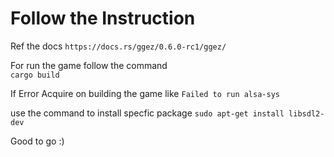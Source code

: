 # Follow the Instruction 

Ref the docs `https://docs.rs/ggez/0.6.0-rc1/ggez/`

For run the game follow the command  
`cargo build`

If Error Acquire on building the game
like `Failed to run alsa-sys`

use the command to install specfic package 
`sudo apt-get install libsdl2-dev`

Good to go :)